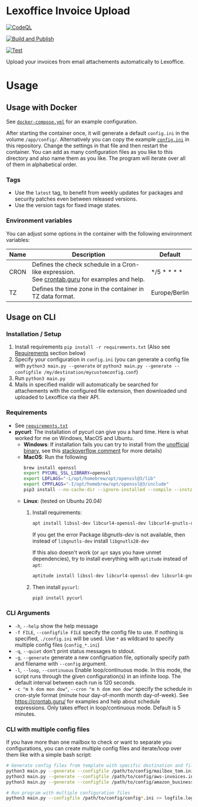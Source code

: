 # Lexoffice Invoice Upload

[![CodeQL](https://github.com/maki-it/lexoffice-invoice-upload/actions/workflows/github-code-scanning/codeql/badge.svg)](https://github.com/maki-it/lexoffice-invoice-upload/actions/workflows/github-code-scanning/codeql)

[![Build and Publish](https://github.com/maki-it/lexoffice-invoice-upload/actions/workflows/build.yaml/badge.svg)](https://github.com/maki-it/lexoffice-invoice-upload/actions/workflows/build.yaml)

[![Test](https://github.com/maki-it/lexoffice-invoice-upload/actions/workflows/test.yaml/badge.svg?branch=)](https://github.com/maki-it/lexoffice-invoice-upload/actions/workflows/test.yaml)

Upload your invoices from email attachements automatically to Lexoffice.

# Usage

## Usage with Docker

See [`docker-compose.yml`](docker-compose.yml) for an example configuration.

After starting the container once, it will generate a default `config.ini` in the volume `/app/config/`.
Alternatively you can copy the example [`config.ini`](config.ini) in this repository.
Change the settings in that file and then restart the container.
You can add as many configuration files as you like to this directory and also name them as you like. 
The program will iterate over all of them in alphabetical order.

### Tags

- Use the `latest` tag, to benefit from weekly updates for packages and security patches even between released versions.
- Use the version tags for fixed image states.

### Environment variables

You can adjust some options in the container with the following environment variables:

| Name | Description                                                                                                                | Default       |
|------|----------------------------------------------------------------------------------------------------------------------------|---------------|
| CRON | Defines the check schedule in a Cron-like expression.<br/>See [crontab.guru](https://crontab.guru/) for examples and help. | */5 * * * *   |
| TZ   | Defines the time zone in the container in TZ data format.                                                                  | Europe/Berlin |

## Usage on CLI

### Installation / Setup

1. Install requirements `pip install -r requirements.txt` (Also see [Requirements](#requirements) section below)
2. Specify your configuration in `config.ini` (you can generate a config file with `python3 main.py --generate`
   or `python3 main.py --generate --configfile /my/destination/mycustomconfig.conf`)
3. Run `python3 main.py`
4. Mails in specified maildir will automatically be searched for attachements with the configured file extension, then
   downloaded und uploaded to Lexoffice via their API.

### Requirements

- See [`requirements.txt`](requirements.txt)
- **pycurl**: The installation of pycurl can give you a hard time. Here is what worked for me on Windows, MacOS and Ubuntu.
    - **Windows**: If installation fails you can try to install from
      the [unofficial binary](https://www.lfd.uci.edu/~gohlke/pythonlibs/#pycurl), see
      this  [stackoverflow comment](https://stackoverflow.com/a/53598619/6679493) for more details)
    - **MacOS**: Run the following
        ```bash
        brew install openssl
        export PYCURL_SSL_LIBRARY=openssl
        export LDFLAGS="-L/opt/homebrew/opt/openssl@3/lib"
        export CPPFLAGS="-I/opt/homebrew/opt/openssl@3/include"
        pip3 install --no-cache-dir --ignore-installed --compile --install-option="--with-openssl" pycurl
        ```
    - **Linux**:  (tested on Ubuntu 20.04)
        1. Install requirements:
            ```bash
            apt install libssl-dev libcurl4-openssl-dev libcurl4-gnutls-dev libgnutls-dev python3-dev
            ```
           If you get the error Package *libgnutls-dev* is not available, then instead of `libgnutls-dev`
           install `libgnutls28-dev`

           If this also doesn't work (or `apt` says you have unmet dependencies), try to install everything
           with `aptitude` instead of `apt`:
            ```bash
            aptitude install libssl-dev libcurl4-openssl-dev libcurl4-gnutls-dev python3-dev
            ```

        2. Then install `pycurl`:
            ```bash
            pip3 install pycurl
            ```

### CLI Arguments

- `-h`, `--help` show the help message
- `-f FILE`, `--configfile FILE` specify the config file to use. If nothing is specified, `./config.ini` will be used.
  Use `*` as wildcard to specify multiple config files (`config_*.ini`)
- `-q`, `--quiet` don't print status messages to stdout.
- `-g`, `--generate` generate a new configruation file, optionally specify path and filename with `--config` argument.
- `-l`, `--loop`, `--continuous` Enable loop/continuous mode. In this mode, the script runs through the given
  configuration(s) in an infinite loop. The default interval between each run is 120 seconds.
- `-c "m h dom mon dow"`, `--cron "m h dom mon dow"` specify the schedule in cron-style format (minute hour day-of-month
  month day-of-week). See https://crontab.guru/ for examples and help about schedule expressions. Only takes effect in
  loop/continuous mode. Default is 5 minutes.

### CLI with multiple config files

If you have more than one mailbox to check or want to separate you configurations, you can create multiple config files
and iterate/loop over them like with a simple bash script:

```bash
# Generate config files from template with specific destination and file name
python3 main.py --generate --configfile /path/to/config/mailbox_tom.ini
python3 main.py --generate --configfile /path/to/config/aws-invoices.ini
python3 main.py --generate --configfile /path/to/config/amazon_business.ini

# Run program with multiple configuration files
python3 main.py --configfile /path/to/config/config*.ini >> logfile.log
```
